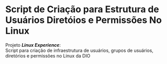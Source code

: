 # Script de Criação para Estrutura de Usuários Diretóios e Permissões No Linux

Projeto ***Linux Experience***:  
Script para criação de  infraestrutura de usuários, grupos de usuários, 
diretórios e permissões no Linux da DIO
